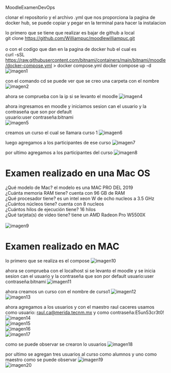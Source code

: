 MoodleExamenDevOps

clonar el repositorio y el archivo .yml que nos proporciona la pagina de docker hub, se puede copiar y pegar en la terminal para hacer la instalacion

lo primero que se tiene que realizar es bajar de github a local <br> git clone https://github.com/Williampuc/moodlewilliampuc.git 
<br><br>
o con el codigo que dan en la pagina de docker hub el cual es <br> curl -sSL https://raw.githubusercontent.com/bitnami/containers/main/bitnami/moodle/docker-compose.yml > docker compose.yml docker compose up -d
![imagen1](imagenes/primero.png) <br>

con el comando cd se puede ver que se creo una carpeta con el nombre 
![imagen2](imagenes/segundo.png) <br>

ahora se comprueba con la ip si se levanto el moodle 
![imagen4](imagenes/cuarto.png) <br>

ahora ingresamos en moodle y iniciamos sesion can el usuario y la contraseña que son por default <br> usuario:user contraseña:bitnami<br>
![imagen5](imagenes/quinto.png) <br>

creamos un curso el cual se llamara curso 1
![imagen6](imagenes/sexto.png) <br>

luego agregamos a los participantes de ese curso
![imagen7](imagenes/septimo.png) <br>

por ultimo agregamos a los participantes del curso
![imagen8](imagenes/octavo.png) <br>

# Examen realizado en una Mac OS

¿Qué modelo de Mac? 
el modelo es una MAC PRO DEL 2019
<br>
¿Cuánta memoria RAM tiene?
 cuenta con 96 GB de RAM
<br>
¿Qué procesador tiene?
es un intel xeon W de ocho nucleos a 3.5 GHz
<br>
¿Cuántos núcleos tiene? 
cuenta con 8 nucleos
<br>
¿Cuántos hilos de ejecución tiene?
16 hilos
<br>
 ¿Qué tarjeta(s) de video tiene?
 tiene un AMD Radeon Pro W5500X
 <br><br>
![imagen9](capturasdeMAC/primero.jpeg) <br>


 # Examen realizado en MAC

lo primero que se realiza es el compose
![imagen10](capturasdeMAC/segundo.jpeg) <br>

ahora se comprueba con el localhost si se levanto el moodle y se inicia sesion can el usuario y la contraseña que son por default usuario:user contraseña:bitnami
![imagen11](capturasdeMAC/tercero.jpeg) <br>

ahora creamos un curso con el nombre de curso1
![imagen12](capturasdeMAC/cuarto.jpeg) <br>
![imagen13](capturasdeMAC/quinto.jpeg) <br>

ahora agregamos a los usuarios y con el maestro raul caceres usamos como usuario: raul.ca@merida.tecnm.mx y como contraseña:E5un53cr3t0!
![imagen14](capturasdeMAC/sexto_1.jpeg) <br>
![imagen15](capturasdeMAC/sexto_2.jpeg) <br>
![imagen16](capturasdeMAC/sexto_3.jpeg) <br>
![imagen17](capturasdeMAC/sexto_4.jpeg) <br>

como se puede observar se crearon lo usuarios
![imagen18](capturasdeMAC/septimo.jpeg) <br>

por ultimo se agregan tres usuarios al curso como alumnos y uno como maestro como se puede observar
![imagen19](capturasdeMAC/octavo_1.jpeg) <br>
![imagen20](capturasdeMAC/octavo_2.jpeg) <br>
